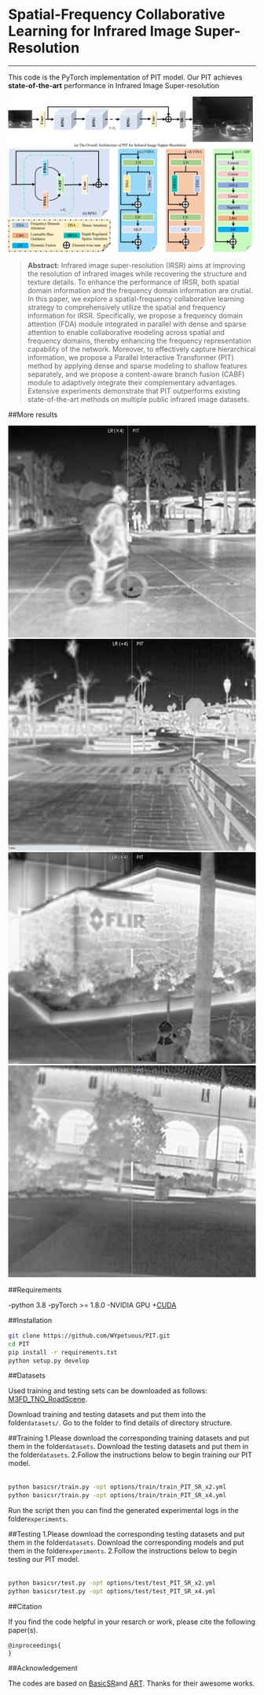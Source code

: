 # Spatial-Frequency Collaborative Learning for Infrared Image Super-Resolution





---
This code is the PyTorch implementation of PIT model. Our PIT achieves **state-of-the-art** performance in Infrared Image Super-resolution

<img src="assets/5.png">

>**Abstract:**
>Infrared image super-resolution (IRSR) aims at improving the resolution of infrared images while recovering the structure and texture details. To enhance the performance of IRSR, both spatial domain information and the frequency domain information are crutial. In this paper, we explore a spatial-frequency collaborative learning strategy to comprehensively utilize the spatial and frequency information for IRSR. Specifically, we propose a frequency domain attention (FDA) module integrated in parallel with dense and sparse attention to enable collaborative modeling across spatial and frequency domains, thereby enhancing the frequency representation capability of the network. Moreover, to effectively capture hierarchical information, we propose a Parallel Interactive Transformer (PIT) method by applying dense and sparse modeling to shallow features separately, and we propose a content-aware branch fusion (CABF) module to adaptively integrate their complementary advantages. Extensive experiments demonstrate that PIT outperforms existing state-of-the-art methods on multiple public infrared image datasets. 



##More results

[<img src="assets/4.png" height="430px"/>](https://imgsli.com/NDE2NTQz)
[<img src="assets/1.png" height="430px"/>](https://imgsli.com/NDE2NTM4)
[<img src="assets/2.png" height="430px"/>](https://imgsli.com/NDE2NTM5)
[<img src="assets/3.png" height="430px"/>](https://imgsli.com/NDE2NTQx)



##Requirements

-python 3.8
-pyTorch >= 1.8.0
-NVIDIA GPU +[CUDA](https://developer.nvidia.com/cuda-downloads)

##Installation
```bash
git clone https://github.com/WYpetuous/PIT.git
cd PIT
pip install -r requirements.txt
python setup.py develop
```







##Datasets

Used training and testing sets can be downloaded as follows: [M3FD_TNO_RoadScene](https://drive.google.com/drive/folders/1K8pRnyiwW6dJ0Kfr_yDVEI57qbXwoUjQ?usp=drive_link).


Download  training and testing datasets and put them into the folder`datasets/`. Go to the folder to find details of directory structure.

##Training
1.Please download the corresponding training datasets and put them in the folder`datasets`. Download the testing datasets and put them in the folder`datasets`.
2.Follow the instructions below to begin training our PIT model.
```bash

python basicsr/train.py -opt options/train/train_PIT_SR_x2.yml
python basicsr/train.py -opt options/train/train_PIT_SR_x4.yml
```
Run the script then you can find the generated experimental logs in the folder`experiments`.


##Testing
1.Please download the corresponding testing datasets and put them in the folder`datasets`. Download the corresponding models and put them in the folder`experiments`.
2.Follow the instructions below to begin testing our PIT model.
```bash

python basicsr/test.py -opt options/test/test_PIT_SR_x2.yml
python basicsr/test.py -opt options/test/test_PIT_SR_x4.yml
```

##Citation

If you find the code helpful in your resarch or work, please cite the following paper(s).
```
@inproceedings{
}
```

##Acknowledgement

The codes are based on [BasicSR](https://github.com/xinntao/BasicSR)and [ART](https://github.com/gladzhang/ART). Thanks for their awesome works.

